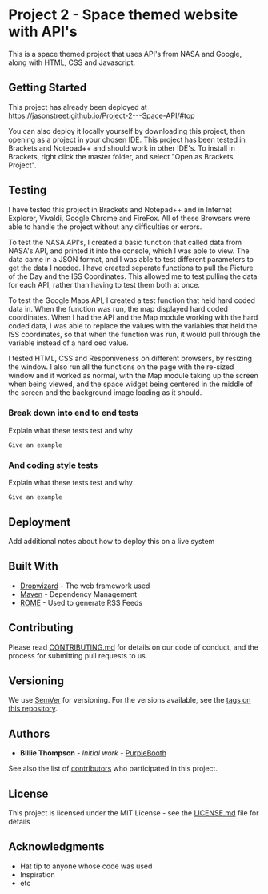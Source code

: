 # Project 2 - Space themed website with API's

This is a space themed project that uses API's from NASA and Google, along with HTML, CSS and Javascript.

## Getting Started

This project has already been deployed at https://jasonstreet.github.io/Project-2---Space-API/#top

You can also deploy it locally yourself by downloading this project, then opening as a project in your chosen IDE. This project has been tested in Brackets and Notepad++ and should work in other IDE's. To install in Brackets, right click the master folder, and select "Open as Brackets Project".

## Testing

I have tested this project in Brackets and Notepad++ and in Internet Explorer, Vivaldi, Google Chrome and FireFox. All of these Browsers were able to handle the project without any difficulties or errors.

To test the NASA API's, I created a basic function that called data from NASA's API, and printed it into the console, which I was able to view. The data came in a JSON format, and I was able to test different parameters to get the data I needed. I have created seperate functions to pull the Picture of the Day and the ISS Coordinates. This allowed me to test pulling the data for each API, rather than having to test them both at once.

To test the Google Maps API, I created a test function that held hard coded data in. When the function was run, the map displayed hard coded coordinates. When I had the API and the Map module working with the hard coded data, I was able to replace the values with the variables that held the ISS coordinates, so that when the function was run, it would pull through the variable instead of a hard oed value.

I tested HTML, CSS and Responiveness on different browsers, by resizing the window. I also run all the functions on the page with the re-sized window and it worked as normal, with the Map module taking up the screen when being viewed, and the space widget being centered in the middle of the screen and the background image loading as it should.
### Break down into end to end tests

Explain what these tests test and why

```
Give an example
```

### And coding style tests

Explain what these tests test and why

```
Give an example
```

## Deployment

Add additional notes about how to deploy this on a live system

## Built With

* [Dropwizard](http://www.dropwizard.io/1.0.2/docs/) - The web framework used
* [Maven](https://maven.apache.org/) - Dependency Management
* [ROME](https://rometools.github.io/rome/) - Used to generate RSS Feeds

## Contributing

Please read [CONTRIBUTING.md](https://gist.github.com/PurpleBooth/b24679402957c63ec426) for details on our code of conduct, and the process for submitting pull requests to us.

## Versioning

We use [SemVer](http://semver.org/) for versioning. For the versions available, see the [tags on this repository](https://github.com/your/project/tags). 

## Authors

* **Billie Thompson** - *Initial work* - [PurpleBooth](https://github.com/PurpleBooth)

See also the list of [contributors](https://github.com/your/project/contributors) who participated in this project.

## License

This project is licensed under the MIT License - see the [LICENSE.md](LICENSE.md) file for details

## Acknowledgments

* Hat tip to anyone whose code was used
* Inspiration
* etc
